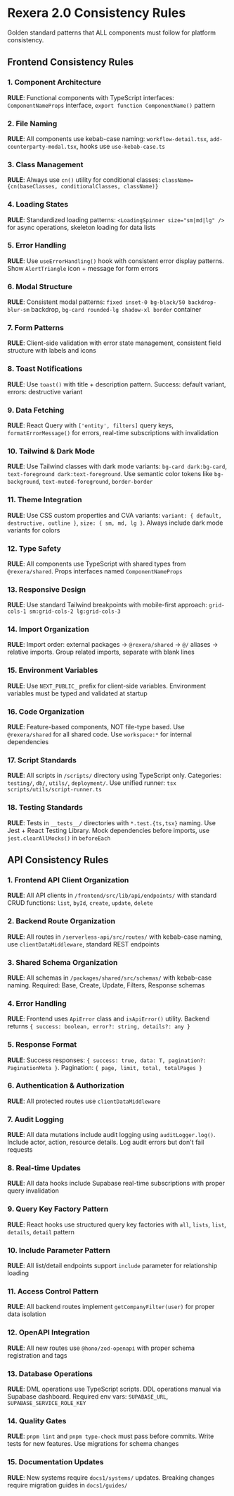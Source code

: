 # Rexera 2.0 Consistency Rules

Golden standard patterns that ALL components must follow for platform consistency.

## Frontend Consistency Rules

### 1. Component Architecture
**RULE**: Functional components with TypeScript interfaces: `ComponentNameProps` interface, `export function ComponentName()` pattern

### 2. File Naming
**RULE**: All components use kebab-case naming: `workflow-detail.tsx`, `add-counterparty-modal.tsx`, hooks use `use-kebab-case.ts`

### 3. Class Management
**RULE**: Always use `cn()` utility for conditional classes: `className={cn(baseClasses, conditionalClasses, className)}`

### 4. Loading States
**RULE**: Standardized loading patterns: `<LoadingSpinner size="sm|md|lg" />` for async operations, skeleton loading for data lists

### 5. Error Handling
**RULE**: Use `useErrorHandling()` hook with consistent error display patterns. Show `AlertTriangle` icon + message for form errors

### 6. Modal Structure
**RULE**: Consistent modal patterns: `fixed inset-0 bg-black/50 backdrop-blur-sm` backdrop, `bg-card rounded-lg shadow-xl border` container

### 7. Form Patterns
**RULE**: Client-side validation with error state management, consistent field structure with labels and icons

### 8. Toast Notifications
**RULE**: Use `toast()` with title + description pattern. Success: default variant, errors: destructive variant

### 9. Data Fetching
**RULE**: React Query with `['entity', filters]` query keys, `formatErrorMessage()` for errors, real-time subscriptions with invalidation

### 10. Tailwind & Dark Mode
**RULE**: Use Tailwind classes with dark mode variants: `bg-card dark:bg-card`, `text-foreground dark:text-foreground`. Use semantic color tokens like `bg-background`, `text-muted-foreground`, `border-border`

### 11. Theme Integration
**RULE**: Use CSS custom properties and CVA variants: `variant: { default, destructive, outline }`, `size: { sm, md, lg }`. Always include dark mode variants for colors

### 12. Type Safety
**RULE**: All components use TypeScript with shared types from `@rexera/shared`. Props interfaces named `ComponentNameProps`

### 13. Responsive Design
**RULE**: Use standard Tailwind breakpoints with mobile-first approach: `grid-cols-1 sm:grid-cols-2 lg:grid-cols-3`

### 14. Import Organization
**RULE**: Import order: external packages → `@rexera/shared` → `@/` aliases → relative imports. Group related imports, separate with blank lines

### 15. Environment Variables
**RULE**: Use `NEXT_PUBLIC_` prefix for client-side variables. Environment variables must be typed and validated at startup

### 16. Code Organization
**RULE**: Feature-based components, NOT file-type based. Use `@rexera/shared` for all shared code. Use `workspace:*` for internal dependencies

### 17. Script Standards  
**RULE**: All scripts in `/scripts/` directory using TypeScript only. Categories: `testing/`, `db/`, `utils/`, `deployment/`. Use unified runner: `tsx scripts/utils/script-runner.ts`

### 18. Testing Standards
**RULE**: Tests in `__tests__/` directories with `*.test.{ts,tsx}` naming. Use Jest + React Testing Library. Mock dependencies before imports, use `jest.clearAllMocks()` in `beforeEach`

## API Consistency Rules

### 1. Frontend API Client Organization
**RULE**: All API clients in `/frontend/src/lib/api/endpoints/` with standard CRUD functions: `list`, `byId`, `create`, `update`, `delete`

### 2. Backend Route Organization
**RULE**: All routes in `/serverless-api/src/routes/` with kebab-case naming, use `clientDataMiddleware`, standard REST endpoints

### 3. Shared Schema Organization
**RULE**: All schemas in `/packages/shared/src/schemas/` with kebab-case naming. Required: Base, Create, Update, Filters, Response schemas

### 4. Error Handling
**RULE**: Frontend uses `ApiError` class and `isApiError()` utility. Backend returns `{ success: boolean, error?: string, details?: any }`

### 5. Response Format
**RULE**: Success responses: `{ success: true, data: T, pagination?: PaginationMeta }`. Pagination: `{ page, limit, total, totalPages }`

### 6. Authentication & Authorization
**RULE**: All protected routes use `clientDataMiddleware`

### 7. Audit Logging
**RULE**: All data mutations include audit logging using `auditLogger.log()`. Include actor, action, resource details. Log audit errors but don't fail requests

### 8. Real-time Updates
**RULE**: All data hooks include Supabase real-time subscriptions with proper query invalidation

### 9. Query Key Factory Pattern
**RULE**: React hooks use structured query key factories with `all`, `lists`, `list`, `details`, `detail` pattern

### 10. Include Parameter Pattern
**RULE**: All list/detail endpoints support `include` parameter for relationship loading

### 11. Access Control Pattern
**RULE**: All backend routes implement `getCompanyFilter(user)` for proper data isolation

### 12. OpenAPI Integration
**RULE**: All new routes use `@hono/zod-openapi` with proper schema registration and tags

### 13. Database Operations
**RULE**: DML operations use TypeScript scripts. DDL operations manual via Supabase dashboard. Required env vars: `SUPABASE_URL`, `SUPABASE_SERVICE_ROLE_KEY`

### 14. Quality Gates
**RULE**: `pnpm lint` and `pnpm type-check` must pass before commits. Write tests for new features. Use migrations for schema changes

### 15. Documentation Updates
**RULE**: New systems require `docs1/systems/` updates. Breaking changes require migration guides in `docs1/guides/` 